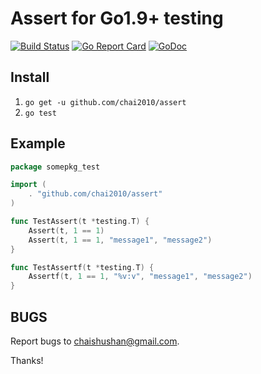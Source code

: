 # Assert for Go1.9+ testing

[![Build Status](https://travis-ci.org/chai2010/assert.svg)](https://travis-ci.org/chai2010/assert)
[![Go Report Card](https://goreportcard.com/badge/github.com/chai2010/assert)](https://goreportcard.com/report/github.com/chai2010/assert)
[![GoDoc](https://godoc.org/github.com/chai2010/assert?status.svg)](https://godoc.org/github.com/chai2010/assert)

## Install

1. `go get -u github.com/chai2010/assert`
2. `go test`

## Example

```Go
package somepkg_test

import (
	. "github.com/chai2010/assert"
)

func TestAssert(t *testing.T) {
	Assert(t, 1 == 1)
	Assert(t, 1 == 1, "message1", "message2")
}

func TestAssertf(t *testing.T) {
	Assertf(t, 1 == 1, "%v:v", "message1", "message2")
}
```

## BUGS

Report bugs to <chaishushan@gmail.com>.

Thanks!
